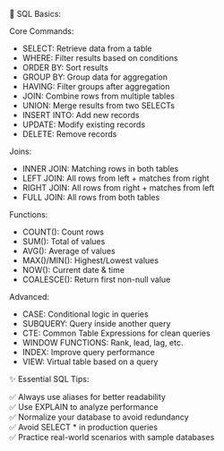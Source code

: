 📝 SQL Basics:

Core Commands:

- SELECT: Retrieve data from a table  
- WHERE: Filter results based on conditions  
- ORDER BY: Sort results  
- GROUP BY: Group data for aggregation  
- HAVING: Filter groups after aggregation  
- JOIN: Combine rows from multiple tables  
- UNION: Merge results from two SELECTs  
- INSERT INTO: Add new records  
- UPDATE: Modify existing records  
- DELETE: Remove records  

Joins:

- INNER JOIN: Matching rows in both tables  
- LEFT JOIN: All rows from left + matches from right  
- RIGHT JOIN: All rows from right + matches from left  
- FULL JOIN: All rows from both tables  

Functions:

- COUNT(): Count rows  
- SUM(): Total of values  
- AVG(): Average of values  
- MAX()/MIN(): Highest/Lowest values  
- NOW(): Current date & time  
- COALESCE(): Return first non-null value
 
Advanced:

- CASE: Conditional logic in queries  
- SUBQUERY: Query inside another query  
- CTE: Common Table Expressions for clean queries
- WINDOW FUNCTIONS: Rank, lead, lag, etc.  
- INDEX: Improve query performance  
- VIEW: Virtual table based on a query  

✨ Essential SQL Tips:

✅ Always use aliases for better readability  
✅ Use EXPLAIN to analyze performance  
✅ Normalize your database to avoid redundancy  
✅ Avoid SELECT * in production queries  
✅ Practice real-world scenarios with sample databases
